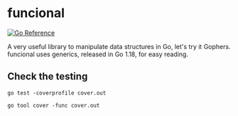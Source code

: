 # funcional

[![Go Reference](https://pkg.go.dev/badge/github.com/valerianomacuri/funcional.svg)](https://pkg.go.dev/github.com/valerianomacuri/funcional)

A very useful library to manipulate data structures in Go, let's try it Gophers.
funcional uses generics, released in Go 1.18, for easy reading.

## Check the testing

```console
go test -coverprofile cover.out
```

```console
go tool cover -func cover.out
```
